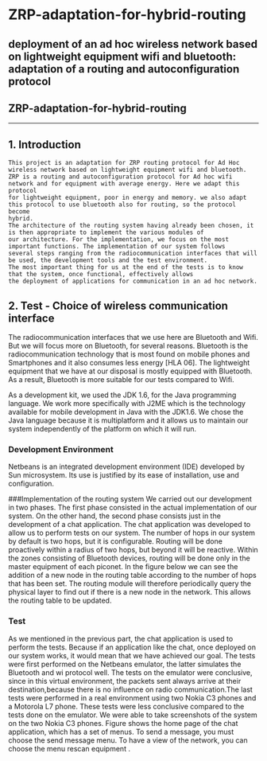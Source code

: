 # ZRP-adaptation-for-hybrid-routing
deployment of an ad hoc wireless network based on lightweight equipment wifi and bluetooth: adaptation of a routing and autoconfiguration protocol
--------------------------------------------------------------------------------
##                ZRP-adaptation-for-hybrid-routing
--------------------------------------------------------------------------------
## 1. Introduction

    This project is an adaptation for ZRP routing protocol for Ad Hoc wireless network based on lightweight equipment wifi and bluetooth.
    ZRP is a routing and autoconfiguration protocol for Ad hoc wifi network and for equipment with average energy. Here we adapt this protocol
    for lightweight equipment, poor in energy and memory. we also adapt this protocol to use bluetooth also for routing, so the protocol become
    hybrid.
    The architecture of the routing system having already been chosen, it is then appropriate to implement the various modules of 
    our architecture. For the implementation, we focus on the most important functions. The implementation of our system follows 
    several steps ranging from the radiocommunication interfaces that will be used, the development tools and the test environment. 
    The most important thing for us at the end of the tests is to know that the system, once functional, effectively allows 
    the deployment of applications for communication in an ad hoc network.


## 2. Test - Choice of wireless communication interface

   The radiocommunication interfaces that we use here are Bluetooth and Wifi.
    But we will focus more on Bluetooth, for several reasons. Bluetooth is the radiocommunication technology that is most 
    found on mobile phones and Smartphones and it also consumes less energy [HLA 06]. The lightweight equipment that we have 
    at our disposal is mostly equipped with Bluetooth. As a result, Bluetooth is more suitable for our tests compared to Wifi.

   As a development kit, we used the JDK 1.6, for the Java programming language. We work more specifically with J2ME which 
   is the technology available for mobile development in Java with the JDK1.6. We chose the Java language because it is 
   multiplatform and it allows us to maintain our system independently of the platform on which it will run.

### Development Environment
Netbeans is an integrated development environment (IDE) developed by Sun
microsystem. Its use is justified by its ease of installation, use and
configuration.     

###Implementation of the routing system
We carried out our development in two phases. The first phase consisted
in the actual implementation of our system. On the other hand, the second phase consists
just in the development of a chat application. The chat application was developed
to allow us to perform tests on our system. The number of hops in our
system by default is two hops, but it is configurable.
Routing will be done proactively within a radius of two hops, but beyond
it will be reactive.
Within the zones consisting of Bluetooth devices, routing will be
done only in the master equipment of each piconet. In the figure below
we can see the addition of a new node in the routing table according to the number
of hops that has been set. The routing module
will therefore periodically query the physical layer to find out if there is a new
node in the network. This allows the routing table to be updated.

### Test

As we mentioned in the previous part, the chat application
is used to perform the tests. Because if an application like the chat, once deployed on
our system works, it would mean that we have achieved our goal. The tests were first performed on the Netbeans emulator,
 the latter simulates the Bluetooth and wi protocol well. The tests on the emulator were conclusive,
since in this virtual environment, the packets sent always arrive at their destination,because there is no influence
 on radio communication.The last tests were performed in a real environment using two Nokia C3 phones and a Motorola L7 phone. 
 These tests were less conclusive compared to the tests done on the emulator. We were able to take screenshots of the system on 
 the two Nokia C3 phones. Figure  shows the home page of the chat application, which has a set of menus. To send a message, 
 you must choose the send message menu. To  have a view of the network, you can choose the menu rescan equipment .


